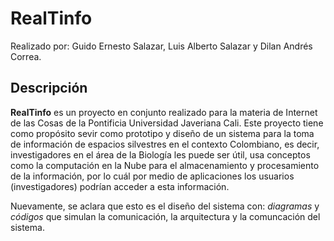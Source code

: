 # RealTinfo

Realizado por: Guido Ernesto Salazar, Luis Alberto Salazar y Dilan Andrés Correa.

## Descripción
**RealTinfo** es un proyecto en conjunto realizado para la materia de Internet de las Cosas de la Pontificia Universidad Javeriana Cali. Este proyecto tiene como propósito sevir como prototipo y diseño de un sistema para la toma de información de espacios silvestres en el contexto Colombiano, es decir, investigadores en el área de la Biología les puede ser útil, usa conceptos como la computación en la Nube para el almacenamiento y procesamiento de la información, por lo cuál por medio de aplicaciones los usuarios (investigadores) podrían acceder a esta información.

Nuevamente, se aclara que esto es el diseño del sistema con: *diagramas* y *códigos* que simulan la comunicación, la arquitectura y la comuncación del sistema.
